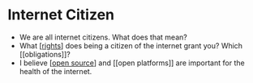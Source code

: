 # Internet Citizen

- We are all internet citizens. What does that mean?
- What [[rights]] does being a citizen of the internet grant you? Which [[obligations]]?
- I believe [[open source]] and [[open platforms]] are important for the health of the internet.


[//begin]: # "Autogenerated link references for markdown compatibility"
[rights]: rights "Rights"
[open source]: open-source "Open Source"
[//end]: # "Autogenerated link references"